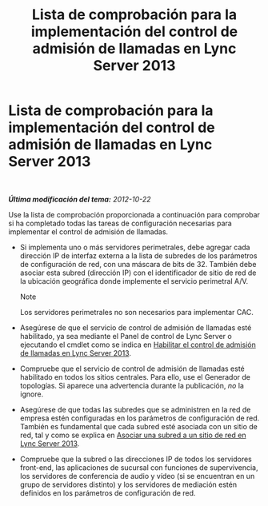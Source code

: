 ﻿---
title: Lista de comprobación para la implementación del control de admisión de llamadas en Lync Server 2013
TOCTitle: Lista de comprobación para la implementación del control de admisión de llamadas en Lync Server 2013
ms:assetid: d56a525f-3da5-4ac0-a311-0c5efd98c9df
ms:mtpsurl: https://technet.microsoft.com/es-es/library/Gg398928(v=OCS.15)
ms:contentKeyID: 48276800
ms.date: 01/07/2017
mtps_version: v=OCS.15
ms.translationtype: HT
---

# Lista de comprobación para la implementación del control de admisión de llamadas en Lync Server 2013

 

_**Última modificación del tema:** 2012-10-22_

Use la lista de comprobación proporcionada a continuación para comprobar si ha completado todas las tareas de configuración necesarias para implementar el control de admisión de llamadas.

  - Si implementa uno o más servidores perimetrales, debe agregar cada dirección IP de interfaz externa a la lista de subredes de los parámetros de configuración de red, con una máscara de bits de 32. También debe asociar esta subred (dirección IP) con el identificador de sitio de red de la ubicación geográfica donde implemente el servicio perimetral A/V.
    

    > [!NOTE]
    > Los servidores perimetrales no son necesarios para implementar CAC.



  - Asegúrese de que el servicio de control de admisión de llamadas esté habilitado, ya sea mediante el Panel de control de Lync Server o ejecutando el cmdlet como se indica en [Habilitar el control de admisión de llamadas en Lync Server 2013](lync-server-2013-enable-call-admission-control.md).

  - Compruebe que el servicio de control de admisión de llamadas esté habilitado en todos los sitios centrales. Para ello, use el Generador de topologías. Si aparece una advertencia durante la publicación, *no* la ignore.

  - Asegúrese de que todas las subredes que se administren en la red de empresa estén configuradas en los parámetros de configuración de red. También es fundamental que cada subred esté asociada con un sitio de red, tal y como se explica en [Asociar una subred a un sitio de red en Lync Server 2013](lync-server-2013-associate-a-subnet-with-a-network-site.md).

  - Compruebe que la subred o las direcciones IP de todos los servidores front-end, las aplicaciones de sucursal con funciones de supervivencia, los servidores de conferencia de audio y vídeo (si se encuentran en un grupo de servidores distinto) y los servidores de mediación estén definidos en los parámetros de configuración de red.

